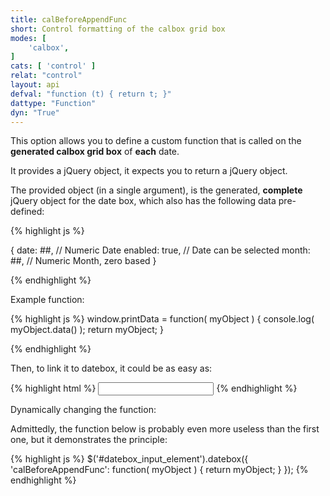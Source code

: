 ```yaml
---
title: calBeforeAppendFunc
short: Control formatting of the calbox grid box
modes: [
	'calbox',
]
cats: [ 'control' ]
relat: "control"
layout: api
defval: "function (t) { return t; }"
dattype: "Function"
dyn: "True"
---
```


This option allows you to define a custom function that is called on the **generated calbox grid 
box** of **each** date.

It provides a jQuery object, it expects you to return a jQuery object.

The provided object (in a single argument), is the generated, **complete** jQuery object for the 
date box, which also has the following data pre-defined:

{% highlight js %}

{
	date: ##, // Numeric Date
	enabled: true, // Date can be selected
	month: ##, // Numeric Month, zero based
}

{% endhighlight %}

Example function:

{% highlight js %}
window.printData = function( myObject ) {
	console.log( myObject.data() );
	return myObject;
}

{% endhighlight %}

Then, to link it to datebox, it could be as easy as:

{% highlight html %}
<input type="text" data-role="datebox" data-datebox-mode="calbox" data-datebox-calBeforeAppendFunc="printData">
{% endhighlight %}

Dynamically changing the function:

Admittedly, the function below is probably even more useless than the first one, but it demonstrates the principle:

{% highlight js %}
$('#datebox_input_element').datebox({ 'calBeforeAppendFunc': function( myObject ) { return myObject; } });
{% endhighlight %}

